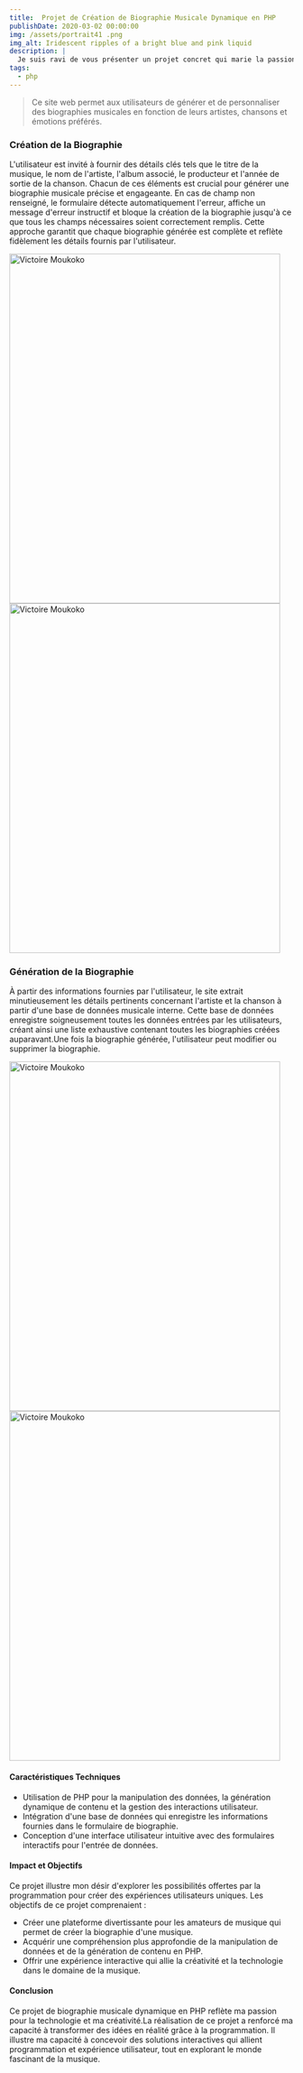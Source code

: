 ```yaml
---
title:  Projet de Création de Biographie Musicale Dynamique en PHP
publishDate: 2020-03-02 00:00:00
img: /assets/portrait41 .png
img_alt: Iridescent ripples of a bright blue and pink liquid
description: |
  Je suis ravi de vous présenter un projet concret qui marie la passion pour la musique et les compétences en développement. Ce projet, réalisé en PHP, est axé sur la création et la modification dynamique de biographies musicales, offrant aux utilisateurs une expérience interactive et personnalisée.
tags:
  - php
---
```




> Ce site web permet aux utilisateurs de générer et de personnaliser des biographies musicales en fonction de leurs artistes, chansons et émotions préférés.


### Création de la Biographie

L'utilisateur est invité à fournir des détails clés tels que le titre de la musique, le nom de l'artiste, l'album associé, le producteur et l'année de sortie de la chanson. Chacun de ces éléments est crucial pour générer une biographie musicale précise et engageante. En cas de champ non renseigné, le formulaire détecte automatiquement l'erreur, affiche un message d'erreur instructif et bloque la création de la biographie jusqu'à ce que tous les champs nécessaires soient correctement remplis. Cette approche garantit que chaque biographie générée est complète et reflète fidèlement les détails fournis par l'utilisateur.

<img
		alt="Victoire Moukoko"
		width="480"
		height="620"
		src="/assets/portrait5.png"
/>
<img
		alt="Victoire Moukoko"
		width="480"
		height="620"
		src="/assets/portrait8.png"
/>


### Génération de la Biographie

 À partir des informations fournies par l'utilisateur, le site extrait minutieusement les détails pertinents concernant l'artiste et la chanson à partir d'une base de données musicale interne. Cette base de données enregistre soigneusement toutes les données entrées par les utilisateurs, créant ainsi une liste exhaustive contenant toutes les biographies créées auparavant.Une fois la biographie générée, l'utilisateur peut modifier ou supprimer la biographie.

<img
		alt="Victoire Moukoko"
		width="480"
		height="620"
		src="/assets/portrait6.png"
/>
<img
		alt="Victoire Moukoko"
		width="480"
		height="620"
		src="/assets/portrait7.png"
/>

#### Caractéristiques Techniques 

- Utilisation de PHP pour la manipulation des données, la génération dynamique de contenu et la gestion des interactions utilisateur.
- Intégration d'une base de données qui enregistre les informations fournies dans le formulaire de biographie.
- Conception d'une interface utilisateur intuitive avec des formulaires interactifs pour l'entrée de données.

#### Impact et Objectifs

Ce projet illustre mon désir d'explorer les possibilités offertes par la programmation pour créer des expériences utilisateurs uniques. Les objectifs de ce projet comprenaient :

- Créer une plateforme divertissante pour les amateurs de musique qui permet de créer la biographie d'une musique.
- Acquérir une compréhension plus approfondie de la manipulation de données et de la génération de contenu en PHP.
- Offrir une expérience interactive qui allie la créativité et la technologie dans le domaine de la musique.

#### Conclusion

Ce projet de biographie musicale dynamique en PHP reflète ma passion pour la technologie et ma créativité.La réalisation de ce projet a renforcé ma capacité à transformer des idées en réalité grâce à la programmation. Il illustre ma capacité à concevoir des solutions interactives qui allient programmation et expérience utilisateur, tout en explorant le monde fascinant de la musique.
